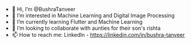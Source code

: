 - 👋 Hi, I’m @BushraTanveer
- 👀 I’m interested in Machine Learning and Digital Image Processing
- 🌱 I’m currently learning Flutter and Machine Learning
- 💞️ I’m looking to collaborate with aunties for their son's rishta 
- 📫 How to reach me: LinkedIn - https://linkedin.com/in/bushra-tanveer 

<!---
BushraTanveer/BushraTanveer is a ✨ special ✨ repository because its `README.md` (this file) appears on your GitHub profile.
You can click the Preview link to take a look at your changes.
--->

